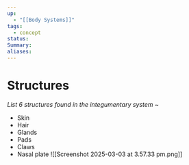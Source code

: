 ```yaml
---
up:
  - "[[Body Systems]]"
tags:
  - concept
status: 
Summary: 
aliases:
---
```

# Structures
*List 6 structures found in the integumentary system*
~
- Skin
- Hair
- Glands
- Pads
- Claws
- Nasal plate
![[Screenshot 2025-03-03 at 3.57.33 pm.png]]
<!--SR:!2025-03-13,3,250-->